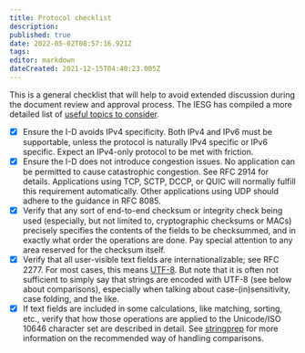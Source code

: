 ```yaml
---
title: Protocol checklist
description: 
published: true
date: 2022-05-02T08:57:16.921Z
tags: 
editor: markdown
dateCreated: 2021-12-15T04:40:23.005Z
---
```


This is a general checklist that will help to avoid extended discussion during the document review and approval process. The IESG has compiled a more detailed list of [useful topics to consider](https://trac.ietf.org/trac/iesg/wiki/ExpertTopics).

- [x] Ensure the I-D avoids IPv4 specificity. Both IPv4 and IPv6 must be supportable, unless the protocol is naturally IPv4 specific or IPv6 specific. Expect an IPv4-only protocol to be met with friction.
- [x] Ensure the I-D does not introduce congestion issues. No application can be permitted to cause catastrophic congestion. See RFC 2914 for details. Applications using TCP, SCTP, DCCP, or QUIC will normally fulfill this requirement automatically. Other applications using UDP should adhere to the guidance in RFC 8085.
- [x] Verify that any sort of end-to-end checksum or integrity check being used (especially, but not limited to, cryptographic checksums or MACs) precisely specifies the contents of the fields to be checksummed, and in exactly what order the operations are done. Pay special attention to any area reserved for the checksum itself.
- [x] Verify that all user-visible text fields are internationalizable; see RFC 2277. For most cases, this means [UTF-8](https://rfc-editor.org/info/rfc3629). But note that it is often not sufficient to simply say that strings are encoded with UTF-8 (see below about comparisons), especially when talking about case-(in)sensitivity, case folding, and the like.
- [x] If text fields are included in some calculations, like matching, sorting, etc., verify that how those operations are applied to the Unicode/ISO 10646 character set are described in detail. See [stringprep](https://rfc-editor.org/info/rfc8264) for more information on the recommended way of handling comparisons.